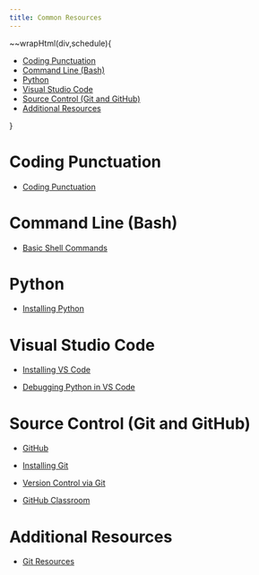 ```yaml
---
title: Common Resources
---
```


~~wrapHtml(div,schedule){

- [Coding Punctuation](#coding-punctuation)
- [Command Line (Bash)](#command-line-bash)
- [Python](#python)
- [Visual Studio Code](#visual-studio-code)
- [Source Control (Git and GitHub)](#source-control-git-and-github)
- [Additional Resources](#additional-resources)

}

# Coding Punctuation

- [Coding Punctuation](coding_punctuation.html)

# Command Line (Bash)

- [Basic Shell Commands](basic_shell_commands.html)

# Python

- [Installing Python](installing_python.html)

# Visual Studio Code

- [Installing VS Code](installing_vs_code.html)

- [Debugging Python in VS Code](vs_code_debugging.html)

# Source Control (Git and GitHub)

- [GitHub](github.html)

- [Installing Git](installing_git.html)

- [Version Control via Git](git_version_control.html)

<!-- TODO: Git via the CLI -->

- [GitHub Classroom](github_classroom.html)

<!-- TODO: terminal, VS Code integration, cloning, adding, commiting, pushing, merge conflicts, ignore file -->

# Additional Resources

- [Git Resources](git_resources.html)

<!-- TODO if needed: - [GitHub Codespaces](github_codespaces.html) -->
